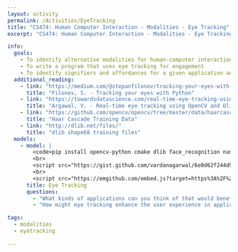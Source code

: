 ```yaml
---
layout: activity
permalink: /Activities/EyeTracking
title: "CS474: Human Computer Interaction - Modalities - Eye Tracking"
excerpt: "CS474: Human Computer Interaction - Modalities - Eye Tracking"

info: 
  goals: 
    - To identify alternative modalities for human-computer interaction
    - To write a program that uses eye tracking for engagement
    - To identify signifiers and affordances for a given application and modality
  additional_reading:
    - link: "https://medium.com/@stepanfilonov/tracking-your-eyes-with-python-3952e66194a6"
      title: "Filonov, S. - Tracking your eyes with Python"
    - link: "https://towardsdatascience.com/real-time-eye-tracking-using-opencv-and-dlib-b504ca724ac6"
      title: "Argawal, V. - Real-time eye tracking using OpenCV and Dlib"
    - link: "https://github.com/opencv/opencv/tree/master/data/haarcascades"
      title: "Haar Cascade Training Data"
    - link: "http://dlib.net/files/"
      title: "dlib shape68 training files"
  models:
    - model: |
        <code>pip install opencv-python cmake dlib face_recognition numpy</code>
        <br>
        <script src="https://gist.github.com/vardanagarwal/6e0d62f244d9d3280379689499bf990c.js"></script> 
        <br>
        <script src="https://emgithub.com/embed.js?target=https%3A%2F%2Fgithub.com%2Fstepacool%2FEye-Tracker%2Fblob%2FNo_GUI%2Ftrack.py&style=github&showBorder=on&showLineNumbers=on&showFileMeta=on&showCopy=on&fetchFromJsDelivr=on"></script>        
      title: Eye Tracking
      questions:
        - "What kinds of applications can you think of that would benefit from eye tracking?"
        - "How might eye tracking enhance the user experience in applications that might not traditionally incorporate it?  In particular, how might eye tracking applications assist disabled persons using software?"

tags:
  - modalities
  - eyetracking
  
---
```

